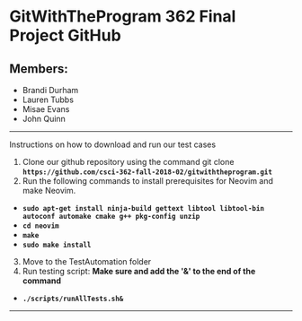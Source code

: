 GitWithTheProgram 362 Final Project GitHub
=========================================

## Members: 
- Brandi Durham
- Lauren Tubbs
- Misae Evans 
- John Quinn

----
Instructions on how to download and run our test cases
1. Clone our github repository using the command git clone **`https://github.com/csci-362-fall-2018-02/gitwiththeprogram.git`**
2. Run the following commands to install prerequisites for Neovim and make Neovim.
- **`sudo apt-get install ninja-build gettext libtool libtool-bin autoconf automake cmake g++ pkg-config unzip`**
- **`cd neovim`**
- **`make`**
- **`sudo make install`**
3. Move to the TestAutomation folder
4. Run testing script: **Make sure and add the '&' to the end of the command**
- **`./scripts/runAllTests.sh&`**

----

